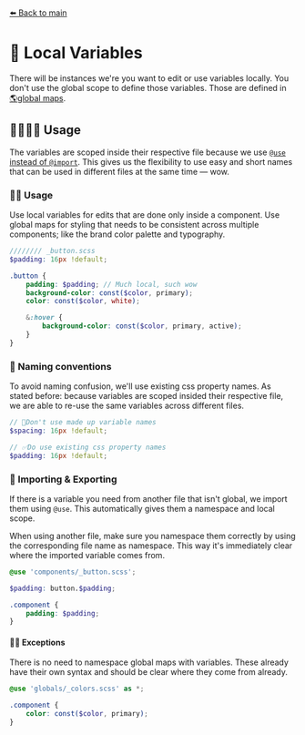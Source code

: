 [⬅️ Back to main](README.md)

# 🏡 Local Variables
There will be instances we're you want to edit or use variables locally. You don't use the global scope to define those variables. Those are defined in [🌎global maps](_global-variables.md).

## 👨‍👩‍👧‍👦 Usage
The variables are scoped inside their respective file because we use [`@use` instead of `@import`](_using-other-files.scss). This gives us the flexibility to use easy and short names that can be used in different files at the same time — wow.

### 👷‍♂️ Usage
Use local variables for edits that are done only inside a component. Use global maps for styling that needs to be consistent across multiple components; like the brand color palette and typography.

```scss
//////// _button.scss
$padding: 16px !default;

.button {
    padding: $padding; // Much local, such wow
    background-color: const($color, primary);
    color: const($color, white);

    &:hover {
        background-color: const($color, primary, active);
    }
}
```

### 👶 Naming conventions
To avoid naming confusion, we'll use existing css property names. As stated before: because variables are scoped insided their respective file, we are able to re-use the same variables across different files.
```scss
// 🚫Don't use made up variable names
$spacing: 16px !default;

// ✅Do use existing css property names
$padding: 16px !default;
```

### 💃 Importing & Exporting
If there is a variable you need from another file that isn't global, we import them using `@use`. This automatically gives them a namespace and local scope.

When using another file, make sure you namespace them correctly by using the corresponding file name as namespace. This way it's immediately clear where the imported variable comes from.

```scss
@use 'components/_button.scss';

$padding: button.$padding;

.component {
    padding: $padding;
}
```

#### 🕺🏿 Exceptions
There is no need to namespace global maps with variables. These already have their own syntax and should be clear where they come from already.
```scss
@use 'globals/_colors.scss' as *;

.component {
    color: const($color, primary);
}
```